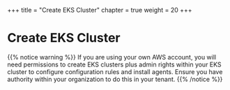 +++
title = "Create EKS Cluster"
chapter = true
weight = 20
+++

# Create EKS Cluster

[//]: # (add content here)


{{% notice warning %}}
If you are using your own AWS account, you will need permissions to create EKS clusters plus admin rights within your EKS cluster to configure configuration rules and install agents. Ensure you have authority within your organization to do this in your tenant. 
{{% /notice %}}

